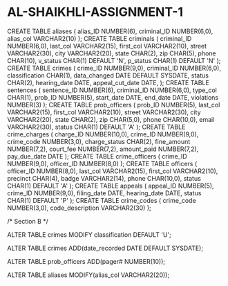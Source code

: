 # AL-SHAIKHLI-ASSIGNMENT-1

CREATE TABLE aliases (
alias_ID NUMBER(6),
criminal_ID NUMBER(6,0),
alias_col VARCHAR2(10)
);
CREATE TABLE  criminals (
criminal_ID NUMBER(6,0),
last_col VARCHAR2(15),
first_col VARCHAR2(10),
street VARCHAR2(30),
city VARCHAR2(20),
state CHAR(2),
zip CHAR(5),
phone CHAR(10),
v_status CHAR(1) DEFAULT 'N',
p_status CHAR(1) DEFAULT 'N'
);
CREATE TABLE crimes (
crime_ID NUMBER(9,0),
criminal_ID NUMBER(6,0),
classification CHAR(1),
data_changed DATE DEFAULT SYSDATE,
status CHAR(2),
hearing_date DATE,
appeal_cut_date DATE,
);
CREATE TABLE sentences (
sentence_ID NUMBER(6),
criminal_ID NUMBER(6,0),
type_col CHAR(1),
prob_ID NUMBER(5),
start_date DATE,
end_date DATE,
violations NUMBER(3)
);
CREATE TABLE prob_officers (
prob_ID NUMBER(5),
last_col VARCHAR2(15),
first_col VARCHAR2(10),
street VARCHAR2(30),
city VARCHAR2(20),
state CHAR(2),
zip CHAR(5,0),
phone CHAR(10,0),
email VARCHAR2(30),
status CHAR(1) DEFAULT 'A'
);
CREATE TABLE crime_charges (
charge_ID NUMBER(10,0),
crime_ID NUMBER(9,0),
crime_code NUMBER(3,0),
charge_status CHAR(2),
fine_amount NUMBER(7,2),
court_fee NUMBER(7,2),
amount_paid NUMBER(7,2),
pay_due_date DATE
);
CREATE TABLE crime_officers (
crime_ID NUMBER(9,0),
officer_ID NUMBER(8,0)
);
CREATE TABLE officers (
officer_ID NUMBER(8,0),
last_col VARCHAR2(15),
first_col VARCHAR2(10),
precinct CHAR(4),
badge VARCHAR2(14),
phone CHAR(10,0),
status CHAR(1) DEFAULT 'A'
);
CREATE TABLE appeals (
appeal_ID NUMBER(5),
crime_ID NUMBER(9,0),
filing_date DATE,
hearing_date DATE,
status CHAR(1) DEFAULT 'P'
);
CREATE TABLE crime_codes (
crime_code NUMBER(3,0),
code_description VARCHAR2(30)
);

/* Section B */

ALTER TABLE crimes
MODIFY classification DEFAULT 'U';

ALTER TABLE crimes
ADD(date_recorded DATE DEFAULT SYSDATE);

ALTER TABLE prob_officers
ADD(pager# NUMBER(10));

ALTER TABLE aliases
MODIFY(alias_col VARCHAR2(20));
